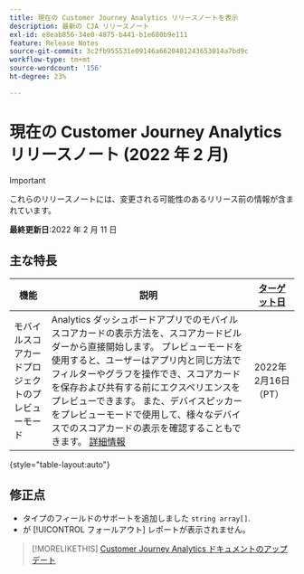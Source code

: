 ```yaml
---
title: 現在の Customer Journey Analytics リリースノートを表示
description: 最新の CJA リリースノート
exl-id: e8eab856-34e0-4875-b441-b1e680b9e111
feature: Release Notes
source-git-commit: 3c2fb955531e09146a6620481243653014a7bd9c
workflow-type: tm+mt
source-wordcount: '156'
ht-degree: 23%

---
```


# 現在の Customer Journey Analytics リリースノート (2022 年 2 月)

>[!IMPORTANT]
>
>これらのリリースノートには、変更される可能性のあるリリース前の情報が含まれています。

**最終更新日**:2022 年 2 月 11 日

## 主な特長

| 機能 | 説明 | [ターゲット日](/help/release-notes/releases.md) |
| ----------- | ---------- | ----- |
| モバイルスコアカードプロジェクトのプレビューモード | Analytics ダッシュボードアプリでのモバイルスコアカードの表示方法を、スコアカードビルダーから直接開始します。 プレビューモードを使用すると、ユーザーはアプリ内と同じ方法でフィルターやグラフを操作でき、スコアカードを保存および共有する前にエクスペリエンスをプレビューできます。 また、デバイスピッカーをプレビューモードで使用して、様々なデバイスでのスコアカードの表示を確認することもできます。 [詳細情報](https://experienceleague.adobe.com/docs/analytics-platform/using/cja-dashboards/create-scorecard.html?lang=en#preview) | 2022年2月16日（PT） |

{style=&quot;table-layout:auto&quot;}

## 修正点

* タイプのフィールドのサポートを追加しました `string array[]`.
* が [!UICONTROL フォールアウト] レポートが表示されません。

>[!MORELIKETHIS]
>[Customer Journey Analytics ドキュメントのアップデート](/help/release-notes/doc-changes.md)
